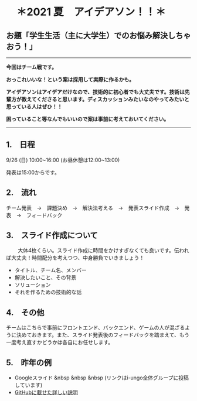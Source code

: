 # 　＊2021 夏　アイデアソン！！＊
  
  
## お題「学生生活（主に大学生）でのお悩み解決しちゃおう！」
  
___
**今回はチーム戦です。**
  
**おっこれいいな！という案は採用して実際に作るかも。**
  
**アイデアソンはアイデアだけなので、技術的に初心者でも大丈夫です。技術は先輩方が教えてくださると思います。ディスカッションみたいなのやってみたいと思っている人はぜひ！！**
  
**困っていること等なんでもいいので案は事前に考えておいてください。**
  
___
  
## 1.　日程
  
9/26 (日) 10:00\~16:00 (お昼休憩は12:00\~13:00)
  
  発表は15:00からです。　
　　
## 2.　流れ
  
チーム発表　→　課題決め　→　解決法考える　→　発表スライド作成　→　発表　→　フィードバック
　
## 3.　スライド作成について
　　
大体4枚くらい。スライド作成に時間をかけすぎなくても良いです。伝われば大丈夫！時間配分を考えつつ、中身勝負でいきましょう！
  
* タイトル、チーム名、メンバー
* 解決したいこと、その背景
* ソリューション
* それを作るための技術的な話
  
## 4.　その他
  
チームはこちらで事前にフロントエンド、バックエンド、ゲームの人が混ざるように決めておきます。また、スライド発表後のフィードバックを踏まえて、もう一度考え直すかどうかは各自にお任せします。
  
## 5.　昨年の例
  
* Googleスライド &nbsp &nbsp &nbsp (リンクはi-ungo全体グループに投稿しています)
* [GitHubに載せた詳しい説明](https://github.com/i-ungo/2021_spring_ideathon)
